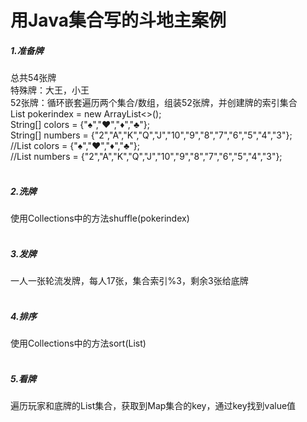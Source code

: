 # 用Java集合写的斗地主案例
##### 1.准备牌<br>
总共54张牌<br>
特殊牌：大王，小王<br>
52张牌：循环嵌套遍历两个集合/数组，组装52张牌，并创建牌的索引集合<br>
List<Integer> pokerindex = new ArrayList<>();<br>
String[] colors = {"♠","♥","♦","♣"};<br>
String[] numbers = {"2","A","K","Q","J","10","9","8","7","6","5","4","3"};<br>
//List<String> colors = {"♠","♥","♦","♣"};<br>
//List<String> numbers = {"2","A","K","Q","J","10","9","8","7","6","5","4","3"};<br><br>
##### 2.洗牌<br>
使用Collections中的方法shuffle(pokerindex)<br><br>
##### 3.发牌<br>
一人一张轮流发牌，每人17张，集合索引%3，剩余3张给底牌<br><br>
##### 4.排序<br>
使用Collections中的方法sort(List)<br><br>
##### 5.看牌<br>
遍历玩家和底牌的List集合，获取到Map集合的key，通过key找到value值


